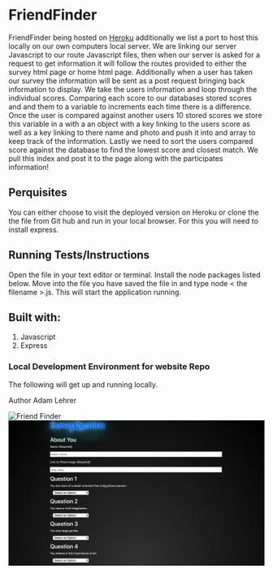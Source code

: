 # FriendFinder
FriendFinder being hosted on <a href="https://friendfinder394.herokuapp.com/survey">Heroku</a> additionally we list a port to host this locally on our own computers local server. We are linking our server Javascript to our route Javascript files, then when our server is asked for a request to get information it will follow the routes provided to either the survey html page or home html page. Additionally when a user has taken our survey the information will be sent as a post request bringing back information to display. We take the users information and loop through the individual scores. Comparing each score to our databases stored scores and and them to a variable to increments each time there is a difference. Once the user is compared against another users 10 stored scores we store this variable in a with a an object with a key linking to the users score as well as a key linking to there name and photo  and push it into and array to keep track of the information. Lastly we need to sort the users compared score against the database to find the lowest score and closest match. We pull this index and post it to the page along with the participates information!
 

## Perquisites
You can either choose to visit the deployed version on Heroku or clone the the file from Git hub and run in your local browser. For this you will need to install express.

## Running Tests/Instructions
Open the file in your text editor or terminal. Install the node packages listed below. Move into the file you have saved the file in and type node < the filename >.js. This will start the application running.

## Built with:
<ol>
<li> Javascript
<li> Express
</ol>

### Local Development Environment for website Repo
The following will get up and running locally.

Author
Adam Lehrer

![Friend Finder](/app/assets/home.png)
![Friend Finder](/app/assets/survey.png)







